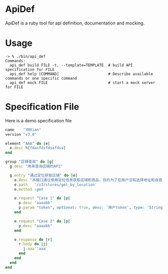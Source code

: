 # ApiDef

ApiDef is a ruby tool for api definition, documentation and mocking.

# Usage

```
-> % ./bin/api_def
Commands:
  api_def build FILE -t, --template=TEMPLATE  # build API specification for FILE
  api_def help [COMMAND]                      # Describe available commands or one specific command
  api_def mock FILE                           # start a mock server for FILE
```

# Specification File

Here is a demo specification file

```ruby
name    "YMXian"
version "v3.0"

element "AAA" do |e|
  e.desc %{fdasfdsfdsafdsa}
end

group "店铺查询" do |g|
  g.desc "用来查询店铺的API"

  g.entry "通过定位获取店铺" do |e|
    e.desc "本接口通过使用定位信息获取店铺和商品，目的为了在用户没有选择地址和自提点得情况下依然可以展示"
    e.path   '/v3/stores/get_by_location'
    e.method :get

    e.request "Case 1" do |p|
      p.desc "aaaabb"
      p.param "token", optional: true, desc: '用户token', type: 'String'
    end

    e.request "Case 2" do |p|
      p.desc "aaaabb"
    end

    e.response do |r|
      r.body do |j|
        j.aaa 'aaa'
      end
    end
  end
end
```
